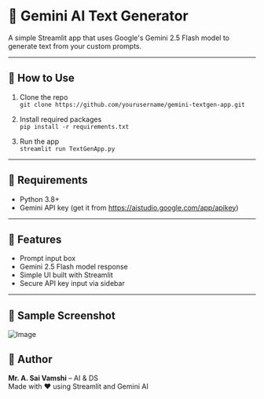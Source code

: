 # 🤖 Gemini AI Text Generator

A simple Streamlit app that uses Google's Gemini 2.5 Flash model to generate text from your custom prompts.

---

## 🚀 How to Use

1. Clone the repo  
   `git clone https://github.com/yourusername/gemini-textgen-app.git`

2. Install required packages  
   `pip install -r requirements.txt`

3. Run the app  
   `streamlit run TextGenApp.py`

---

## 🔑 Requirements

- Python 3.8+
- Gemini API key (get it from https://aistudio.google.com/app/apikey)

---

## 📌 Features

- Prompt input box
- Gemini 2.5 Flash model response
- Simple UI built with Streamlit
- Secure API key input via sidebar

---

## 📌 Sample Screenshot
![Image](https://github.com/user-attachments/assets/50f39172-3b05-4f4c-94cb-13c72f60960d)


## 🙌 Author

**Mr. A. Sai Vamshi** –  AI & DS  
Made with ❤️ using Streamlit and Gemini AI
